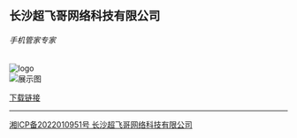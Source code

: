 ## 长沙超飞哥网络科技有限公司

###### 手机管家专家

![logo](https://appimg.dbankcdn.com/application/icon144/a8ac7dd866064325bc5cad88a57696f6.png)    
![展示图](https://appimg.dbankcdn.com/application/screenshut1/a8ac7dd866064325bc5cad88a57696f6.jpg)


> 

[下载链接](https://appgallery.huawei.com/#/app/C106889655)

----





[湘ICP备2022010951号 长沙超飞哥网络科技有限公司](http://beian.miit.gov.cn/) 
